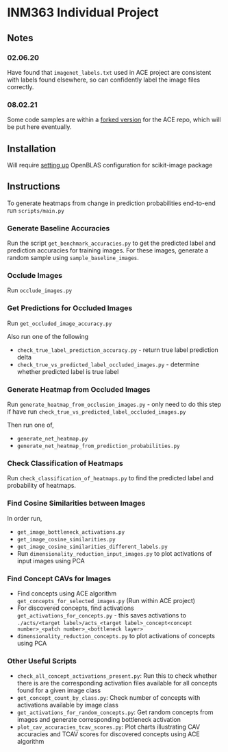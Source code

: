 # INM363 Individual Project

## Notes

### 02.06.20

Have found that `imagenet_labels.txt` used in ACE project are consistent with labels found elsewhere, so can confidently label the image files correctly.

### 08.02.21

Some code samples are within a [forked version](https://github.com/tpgmartin/ACE/tree/test-run) for the ACE repo, which will be put here eventually.

## Installation

Will require [setting up](https://stackoverflow.com/questions/11443302/compiling-numpy-with-openblas-integration) OpenBLAS configuration for scikit-image package

## Instructions

To generate heatmaps from change in prediction probabilities end-to-end run `scripts/main.py`

### Generate Baseline Accuracies

Run the script `get_benchmark_accuracies.py` to get the predicted label and prediction accuracies for training images. For these images, generate a random sample using `sample_baseline_images`.

### Occlude Images

Run `occlude_images.py`

### Get Predictions for Occluded Images

Run `get_occluded_image_accuracy.py`

Also run one of the following
* `check_true_label_prediction_accuracy.py` - return true label prediction delta
* `check_true_vs_predicted_label_occluded_images.py` - determine whether predicted label is true label

### Generate Heatmap from Occluded Images

Run `generate_heatmap_from_occlusion_images.py` - only need to do this step if have run `check_true_vs_predicted_label_occluded_images.py`

Then run one of,
* `generate_net_heatmap.py`
* `generate_net_heatmap_from_prediction_probabilities.py`

### Check Classification of Heatmaps

Run `check_classification_of_heatmaps.py` to find the predicted label and probability of heatmaps.

### Find Cosine Similarities between Images

In order run,
* `get_image_bottleneck_activations.py`
* `get_image_cosine_similarities.py`
* `get_image_cosine_similarities_different_labels.py`
* Run `dimensionality_reduction_input_images.py` to plot activations of input images using PCA

### Find Concept CAVs for Images

* Find concepts using ACE algorithm `get_concepts_for_selected_images.py` (Run within ACE project)
* For discovered concepts, find activations `get_activations_for_concepts.py` - this saves activations to `./acts/<target label>/acts_<target label>_concept<concept number>_<patch number>_<bottleneck layer>`
* `dimensionality_reduction_concepts.py` to plot activations of concepts using PCA

### Other Useful Scripts

* `check_all_concept_activations_present.py`: Run this to check whether there is are the corresponding activation files available for all concepts found for a given image class
* `get_concept_count_by_class.py`: Check number of concepts with activations available by image class
* `get_activations_for_random_concepts.py`: Get random concepts from images and generate corresponding bottleneck activation
* `plot_cav_accuracies_tcav_scores.py`: Plot charts illustrating CAV accuracies and TCAV scores for discovered concepts using ACE algorithm